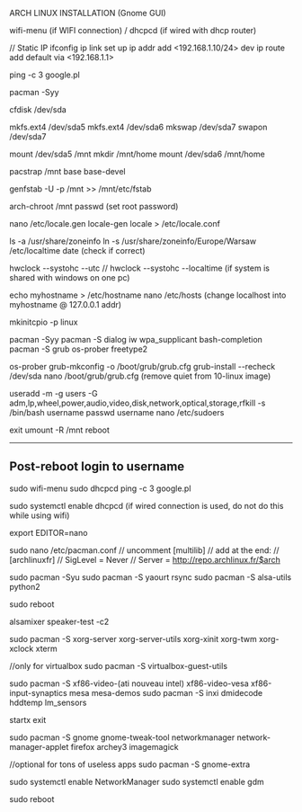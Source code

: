 ARCH LINUX INSTALLATION (Gnome GUI)

wifi-menu (if WIFI connection) / dhcpcd (if wired with dhcp router)

// Static IP
ifconfig
ip link set <eth0> up
ip addr add <192.168.1.10/24> dev <eth0>
ip route add default via <192.168.1.1>

ping -c 3 google.pl

pacman -Syy

cfdisk /dev/sda

mkfs.ext4 /dev/sda5
mkfs.ext4 /dev/sda6
mkswap /dev/sda7
swapon /dev/sda7

mount /dev/sda5 /mnt
mkdir /mnt/home
mount /dev/sda6 /mnt/home

pacstrap /mnt base base-devel

genfstab -U -p /mnt >> /mnt/etc/fstab

arch-chroot /mnt
passwd (set root password)

nano /etc/locale.gen
locale-gen
locale > /etc/locale.conf

ls -a /usr/share/zoneinfo
ln -s /usr/share/zoneinfo/Europe/Warsaw /etc/localtime
date (check if correct)

hwclock --systohc --utc 
// hwclock --systohc --localtime (if system is shared with windows on one pc)

echo myhostname > /etc/hostname
nano /etc/hosts (change localhost into myhostname @ 127.0.0.1 addr)

mkinitcpio -p linux

pacman -Syy
pacman -S dialog iw wpa_supplicant bash-completion
pacman -S grub os-prober freetype2

os-prober
grub-mkconfig -o /boot/grub/grub.cfg
grub-install --recheck /dev/sda
nano /boot/grub/grub.cfg (remove quiet from 10-linux image)

useradd -m -g users -G adm,lp,wheel,power,audio,video,disk,network,optical,storage,rfkill -s /bin/bash username
passwd username
nano /etc/sudoers

exit
umount -R /mnt
reboot

----------------------------------------------------
Post-reboot login to username
----------------------------------------------------

sudo wifi-menu
sudo dhcpcd
ping -c 3 google.pl

sudo systemctl enable dhcpcd (if wired connection is used, do not do this while using wifi)

export EDITOR=nano

sudo nano /etc/pacman.conf
// uncomment [multilib]
// add at the end:
// [archlinuxfr]
// SigLevel = Never
// Server = http://repo.archlinux.fr/$arch

sudo pacman -Syu
sudo pacman -S yaourt rsync
sudo pacman -S alsa-utils python2

sudo reboot

alsamixer
speaker-test -c2

sudo pacman -S xorg-server xorg-server-utils xorg-xinit xorg-twm xorg-xclock xterm

//only for virtualbox
sudo pacman -S virtualbox-guest-utils

sudo pacman -S xf86-video-(ati nouveau intel) xf86-video-vesa xf86-input-synaptics mesa mesa-demos
sudo pacman -S inxi dmidecode hddtemp lm_sensors 

startx
exit

sudo pacman -S gnome gnome-tweak-tool networkmanager network-manager-applet firefox archey3 imagemagick

//optional for tons of useless apps
sudo pacman -S gnome-extra

sudo systemctl enable NetworkManager
sudo systemctl enable gdm

sudo reboot


